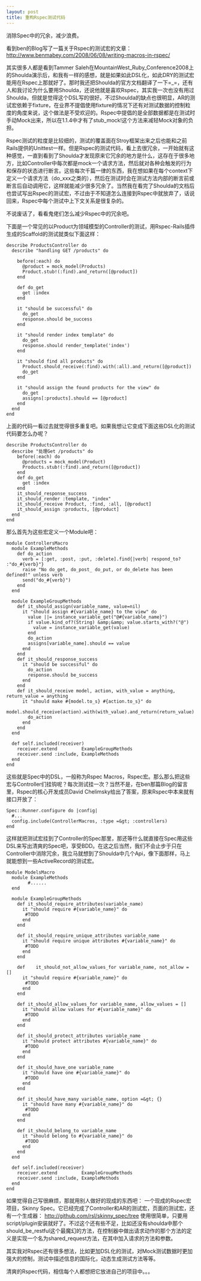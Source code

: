 ```yaml
--- 
layout: post
title: 重构Rspec测试代码
---
```

消除Spec中的冗余，减少浪费。

看到ben的Blog写了一篇关于Rspec的测试宏的文章：
http://www.benmabey.com/2008/06/08/writing-macros-in-rspec/

其实很多人都是看到Tammer Saleh在MountainWest_Ruby_Conference2008上的Shoulda演示后，和我有一样的感想，就是如果如此DSL化，如此DRY的测试宏能用在Rspec上那就好了。那时我还把Shoulda的官方文档翻译了一下=_=，还有人和我讨论为什么要用Shoulda，还说他就是喜欢Rspec，其实我一次也没有用过Shoulda，但就是觉得这个DSL写的很好。不过Shoulda的缺点也很明显，AR的测试宏依赖于fixture，在业界不提倡使用fixture的情况下还有对测试数据的控制粒度的角度来说，这个做法是不受欢迎的。Rspec中提倡的是全部数据都是在测试时手动Mock出来，所以在1.1.4中才有了stub_mock!这个方法来减轻Mock对象的负担。

Rspec测试的粒度是比较细的，测试的覆盖面在Stroy框架出来之后也能和之前Rails提供的Unittest一样。但是Rspec的测试代码，看上去很冗余，一开始就有这种感觉，一直到看到了Shoulda才发现原来它冗余的地方是什么，这存在于很多地方，比如Controller中每次都是mock一个请求方法，然后就对各种会触发的行为和保存的状态进行断言。这些每次千篇一律的东西，我在想如果在每个context下定义一个请求方法（do_xxx之类的），然后在测试时会在测试方法内部的断言前或断言后自动调用它，这样就能减少很多冗余了。当然我在看完了Shoulda的文档后也尝试写出Rspec的测试宏，不过由于不知道怎么连接到Rspec中就放弃了，话说回来，Rspec中每个测试中上下文关系是很复杂的。

不说废话了，看看鬼佬们怎么减少Rspec中的冗余吧。

下面是一个常见的以Product为领域模型的Controller的测试，用Rspec-Rails插件生成的Scaffold的测试就类似下面这样：

    describe ProductsController do
      describe "handling GET /products" do
     
        before(:each) do
          @product = mock_model(Products)
          Product.stub!(:find).and_return([@product])
        end
     
        def do_get
          get :index
        end
     
        it "should be successful" do
          do_get
          response.should be_success
        end
     
        it "should render index template" do
          do_get
          response.should render_template('index')
        end
     
        it "should find all products" do
          Product.should_receive(:find).with(:all).and_return([@product])
          do_get
        end
     
        it "should assign the found products for the view" do
          do_get
          assigns[:products].should == [@product]
        end
      end
    end

上面的代码一看过去就觉得很多重复吧。如果我想让它变成下面这些DSL化的测试代码要怎么办呢？

    describe ProductsController do
      describe "处理Get /products" do
        before(:each) do
          @products = mock_model(Product)
          Products.stub!(:find).and_return([@product])
        end
        def do_get
          get :index
        end
        it_should_response_success
        it_should_render :template, "index"
        it_should_receive Product, :find, :all, [@product]
        it_should_assign :products, [@product]
      end
    end

那么首先为这些宏定义一个Module吧：

    module ControllersMacro
      module ExampleMethods
        def do_action
          verb = [:get, :post, :put, :delete].find{|verb| respond_to? :"do_#{verb}"}
          raise "No do_get, do_post_ do_put, or do_delete has been defined!" unless verb
          send("do_#{verb}")
        end
      end
     
      module ExampleGroupMethods
        def it_should_assign(variable_name, value=nil)
          it "should assign #{variable_name} to the view" do
            value ||= instance_variable_get("@#{variable_name}")
            if value.kind_of?(String) &amp;&amp; value.starts_with?("@")
              value = instance_variable_get(value)
            end
            do_action
            assigns[variable_name].should == value
          end
        end
        def it_should_response_success
          it "should be successful" do
            do_action
            response.should be_success
          end
        end
        def it_should_receive model, action, with_value = anything, return_value = anything
          it "should make #{model.to_s} #{action.to_s}" do
            model.should_receive(action).with(with_value).and_return(return_value)
            do_action
          end
        end
      end
     
      def self.included(receiver)
        receiver.extend         ExampleGroupMethods
        receiver.send :include, ExampleMethods
      end
    end

这些就是Spec中的DSL，一般称为Rspec Macros，Rspec宏。那么那么把这些宏与Controller们挂钩呢？每次测试挂一次？当然不是，在ben那篇Blog的留言里，Rspec的核心开发成员David Chelimsky给出了答案，原来Rspec中本来就有接口开放了：

    Spec::Runner.configure do |config|
      #...
      config.include(ControllerMacros, :type =&gt; :controllers)
    end

这样就把测试宏挂到了Controller的Spec那里，那还等什么就直接在Spec用这些DSL来写出清爽的Spec吧，享受BDD。在这之后当然，我们不会止步于只在Controller中消除冗余，我立马就想到了Shoulda中几个Api，像下面那样，马上就能想到一些ActiveRecord的测试宏。

    module ModelsMacro
      module ExampleMethods
            #......
      end
     
      module ExampleGroupMethods
        def it_should_require_attributes(variable_name)
          it "should require #{variable_name}" do
           #TODO
          end
        end
           
        def it_should_require_unique_attributes variable_name
          it "should require unique attributes #{variable_name}" do
           #TODO
          end
        end
           
        def    it_should_not_allow_values_for variable_name, not_allow = []
          it "should require #{variable_name}" do
           #TODO
          end
        end
           
        def it_should_allow_values_for variable_name, allow_values = []
          it "should allow values for #{variable_name}" do
           #TODO
          end
        end
     
        def it_should_protect_attributes variable_name
          it "should protect attributes #{variable_name}" do
           #TODO
          end
        end
     
        def it_should_have_one variable_name
          it "should have one #{variable_name}" do
           #TODO
          end
        end
           
        def it_should_have_many variable_name, option =&gt; {}
          it "should have many #{variable_name}" do
           #TODO
          end
        end
                   
        def it_should_belong_to variable_name
          it "should belong to #{variable_name}" do
           #TODO
          end
        end
      end
     
      def self.included(receiver)
        receiver.extend         ExampleGroupMethods
        receiver.send :include, ExampleMethods
      end
    end

如果觉得自己写很麻烦，那就用别人做好的现成的东西吧：
一个现成的Rspec宏项目，Skinny Spec。它已经完成了Controller和AR的测试宏，页面的测试宏，还有一个生成器：
<a href="http://github.com/rsl/skinny_spec/tree">http://github.com/rsl/skinny_spec/tree</a>
使用很简单，只要用script/plugin安装就好了。不过这个还有些不足，比如还没有shoulda中那个should_be_restful这个最魔幻的方法，在控制器中做出请求动作的那个方法的定义是实现一个名为shared_request方法，在其中加入请求的方法和参数。

其实我对Rspec还有很多想法，比如更加DSL化的测试，对Mock测试数据时更加强大的控制，测试中描述信息的国际化，动态生成测试方法等等。

清爽的Rspec代码，相信每个人都想把它放进自己的项目中。。。
